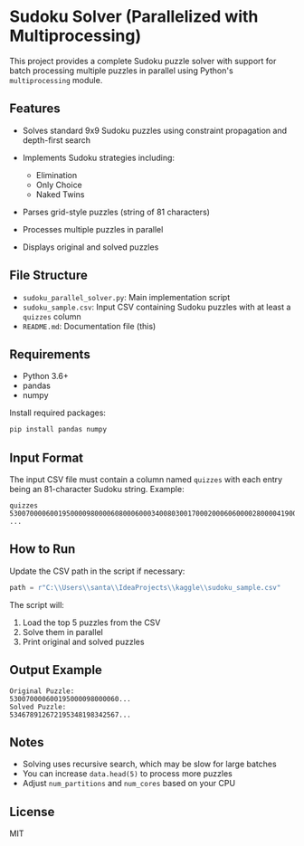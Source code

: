 # Sudoku Solver (Parallelized with Multiprocessing)

This project provides a complete Sudoku puzzle solver with support for batch processing multiple puzzles in parallel using Python's `multiprocessing` module.

## Features

* Solves standard 9x9 Sudoku puzzles using constraint propagation and depth-first search
* Implements Sudoku strategies including:

  * Elimination
  * Only Choice
  * Naked Twins
* Parses grid-style puzzles (string of 81 characters)
* Processes multiple puzzles in parallel
* Displays original and solved puzzles

## File Structure

* `sudoku_parallel_solver.py`: Main implementation script
* `sudoku_sample.csv`: Input CSV containing Sudoku puzzles with at least a `quizzes` column
* `README.md`: Documentation file (this)

## Requirements

* Python 3.6+
* pandas
* numpy

Install required packages:

```bash
pip install pandas numpy
```

## Input Format

The input CSV file must contain a column named `quizzes` with each entry being an 81-character Sudoku string. Example:

```
quizzes
530070000600195000098000060800060003400803001700020006060000280000419005000080079
...
```

## How to Run

Update the CSV path in the script if necessary:

```python
path = r"C:\\Users\\santa\\IdeaProjects\\kaggle\\sudoku_sample.csv"
```

The script will:

1. Load the top 5 puzzles from the CSV
2. Solve them in parallel
3. Print original and solved puzzles

## Output Example

```
Original Puzzle:
530070000600195000098000060...
Solved Puzzle:
534678912672195348198342567...
```

## Notes

* Solving uses recursive search, which may be slow for large batches
* You can increase `data.head(5)` to process more puzzles
* Adjust `num_partitions` and `num_cores` based on your CPU

## License

MIT
